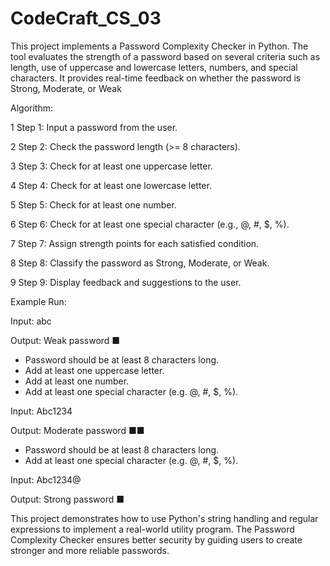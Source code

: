 # CodeCraft_CS_03
This project implements a Password Complexity Checker in Python. The tool evaluates the strength of a password based on several criteria such as length, use of uppercase and lowercase letters, numbers, and special characters. It provides real-time feedback on whether the password is Strong, Moderate, or Weak

Algorithm:

1 Step 1: Input a password from the user.

2 Step 2: Check the password length (>= 8 characters).

3 Step 3: Check for at least one uppercase letter.

4 Step 4: Check for at least one lowercase letter.

5 Step 5: Check for at least one number.

6 Step 6: Check for at least one special character (e.g., @, #, $, %).

7 Step 7: Assign strength points for each satisfied condition.

8 Step 8: Classify the password as Strong, Moderate, or Weak.

9 Step 9: Display feedback and suggestions to the user.

Example Run:

Input: abc

Output: Weak password ■

- Password should be at least 8 characters long.
- Add at least one uppercase letter.
- Add at least one number.
- Add at least one special character (e.g. @, #, $, %).
  
Input: Abc1234

Output: Moderate password ■■

- Password should be at least 8 characters long.
- Add at least one special character (e.g. @, #, $, %).
  
Input: Abc1234@

Output: Strong password ■

This project demonstrates how to use Python's string handling and regular expressions to
implement a real-world utility program. The Password Complexity Checker ensures better security
by guiding users to create stronger and more reliable passwords.
